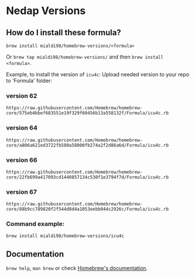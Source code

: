 # Nedap Versions

## How do I install these formula?
`brew install mialdi98/homebrew-versions/<formula>`

Or `brew tap mialdi98/homebrew-versions/` and then `brew install <formula>`.

Example, to install the version of `icu4c`:
Upload needed version to your repo to 'Formula' folder:
### version 62
```
https://raw.githubusercontent.com/Homebrew/homebrew-core/575eb4bbef683551e19f329f60456b13a558132f/Formula/icu4c.rb
```
### version 64
```
https://raw.githubusercontent.com/Homebrew/homebrew-core/a806a621ed3722fb580a58000fb274a2f2d86a6d/Formula/icu4c.rb 
```
### version 66
```
https://raw.githubusercontent.com/Homebrew/homebrew-core/22fb699a417093cd1440857134c530f1e3794f7d/Formula/icu4c.rb
```
### version 67
```
https://raw.githubusercontent.com/Homebrew/homebrew-core/88b9cc789820f2f544d8d4a1053eebb044c2926c/Formula/icu4c.rb
```
### Command example:
```
brew install mialdi98/homebrew-versions/icu4c
```

## Documentation
`brew help`, `man brew` or check [Homebrew's documentation](https://docs.brew.sh).
